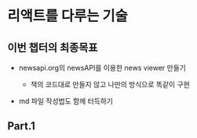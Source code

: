 # 리액트를 다루는 기술

## 이번 챕터의 최종목표

- newsapi.org의 newsAPI를 이용한 news viewer 만들기

  - 책의 코드대로 만들지 않고 나만의 방식으로 똑같이 구현

- md 파일 작성법도 함께 터득하기

## Part.1
